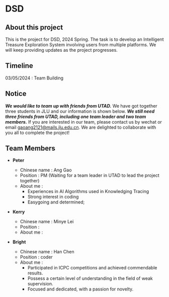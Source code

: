 # DSD 
## About this project
This is the project for DSD, 2024 Spring. The task is to develop an Intelligent Treasure Exploration System involving users from multiple platforms. We will keep providing updates as the project progresses.

## Timeline
03/05/2024 : Team Building

## Notice
*__We would like to team up with friends from UTAD.__* We have got together three students in JLU and our information is shown below. *__We still need three friends from UTAD, including one team leader and two team members.__* If you are interested in our team, please contact us by wechat or email gaoang2121@mails.jlu.edu.cn. We are delighted to collaborate with you all to complete the project!

## Team Members
+ __Peter__
  + Chinese name : Ang Gao
  + Position : PM (Waiting for a team leader in UTAD to lead the project together)
  + About me : 
    + Experiences in AI Algorithms used in Knowledging Tracing
    + Strong interest in coding
    + Easygoing and determined;
    
+ __Kerry__
  + Chinese name : Minye Lei
  + Position :
  + About me :

+ __Bright__
  + Chinese name : Han Chen
  + Position : coder
  + About me :
     + Participated in ICPC competitions and achieved commendable results.
     + Possess a certain level of understanding in the field of weak supervision.
     + Focused and dedicated, with a passion for novelty.
  
